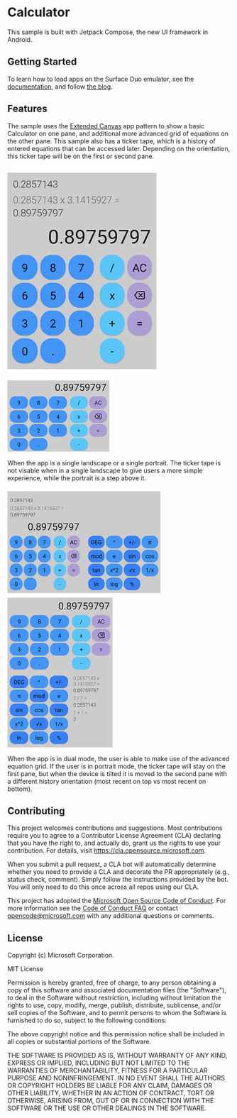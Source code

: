 # Calculator

This sample is built with Jetpack Compose, the new UI framework in Android.

## Getting Started

To learn how to load apps on the Surface Duo emulator, see the [documentation](https://docs.microsoft.com/dual-screen/android), and follow [the blog](https://devblogs.microsoft.com/surface-duo).

## Features

The sample uses the [Extended Canvas](https://docs.microsoft.com/dual-screen/introduction#extended-canvas) app pattern to show a basic Calculator on one pane, and additional more advanced grid of equations on the other pane. This sample also has a ticker tape, which is a history of entered equations that can be accessed later. Depending on the orientation, this ticker tape will be on the first or second pane.

![Screenshot](screenshots/single_portrait.png)
![Screenshot](screenshots/single_landscape.png)

When the app is a single landscape or a single portrait. The ticker tape is not visable when in a single landscape to give users a more simple experience, while the portrait is a step above it.

![Screenshot](screenshots/dual_portrait.png)
![Screenshot](screenshots/dual_landscape.png)


When the app is in dual mode, the user is able to make use of the advanced equation grid. If the user is in portrait mode, the ticker tape will stay on the first pane, but when the device is tilted it is moved to the second pane with a different history orientation (most recent on top vs most recent on bottom).

## Contributing

This project welcomes contributions and suggestions.  Most contributions require you to agree to a
Contributor License Agreement (CLA) declaring that you have the right to, and actually do, grant us
the rights to use your contribution. For details, visit https://cla.opensource.microsoft.com.

When you submit a pull request, a CLA bot will automatically determine whether you need to provide
a CLA and decorate the PR appropriately (e.g., status check, comment). Simply follow the instructions
provided by the bot. You will only need to do this once across all repos using our CLA.

This project has adopted the [Microsoft Open Source Code of Conduct](https://opensource.microsoft.com/codeofconduct/).
For more information see the [Code of Conduct FAQ](https://opensource.microsoft.com/codeofconduct/faq/) or
contact [opencode@microsoft.com](mailto:opencode@microsoft.com) with any additional questions or comments.

## License

Copyright (c) Microsoft Corporation.

MIT License

Permission is hereby granted, free of charge, to any person obtaining a copy of this software and associated documentation files (the "Software"), to deal in the Software without restriction, including without limitation the rights to use, copy, modify, merge, publish, distribute, sublicense, and/or sell copies of the Software, and to permit persons to whom the Software is furnished to do so, subject to the following conditions:

The above copyright notice and this permission notice shall be included in all copies or substantial portions of the Software.

THE SOFTWARE IS PROVIDED AS IS, WITHOUT WARRANTY OF ANY KIND, EXPRESS OR IMPLIED, INCLUDING BUT NOT LIMITED TO THE WARRANTIES OF MERCHANTABILITY, FITNESS FOR A PARTICULAR PURPOSE AND NONINFRINGEMENT. IN NO EVENT SHALL THE AUTHORS OR COPYRIGHT HOLDERS BE LIABLE FOR ANY CLAIM, DAMAGES OR OTHER LIABILITY, WHETHER IN AN ACTION OF CONTRACT, TORT OR OTHERWISE, ARISING FROM, OUT OF OR IN CONNECTION WITH THE SOFTWARE OR THE USE OR OTHER DEALINGS IN THE SOFTWARE.

